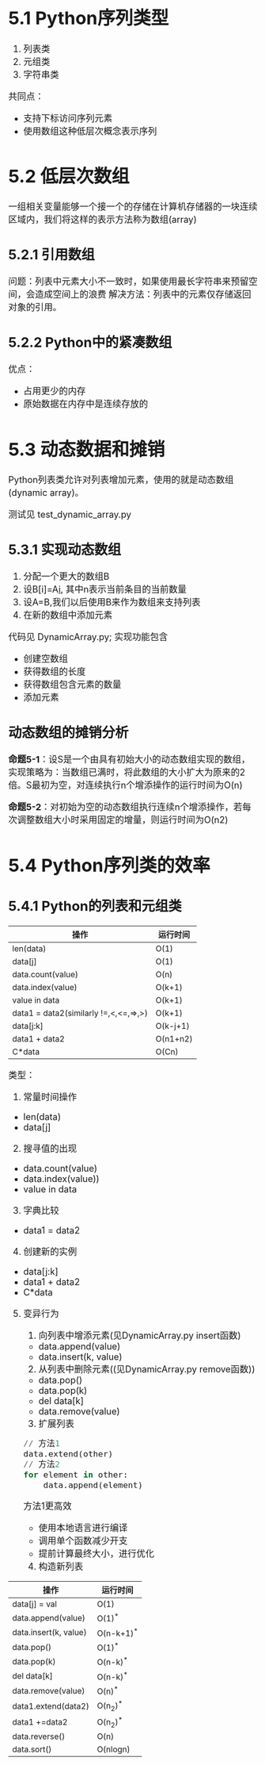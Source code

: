 <font size=4>

# 5.1 Python序列类型

1. 列表类
2. 元组类
3. 字符串类

共同点：

- 支持下标访问序列元素
- 使用数组这种低层次概念表示序列

# 5.2 低层次数组

一组相关变量能够一个接一个的存储在计算机存储器的一块连续区域内，我们将这样的表示方法称为数组(array)

## 5.2.1 引用数组

问题：列表中元素大小不一致时，如果使用最长字符串来预留空间，会造成空间上的浪费
解决方法：列表中的元素仅存储返回对象的引用。

## 5.2.2 Python中的紧凑数组

优点：

- 占用更少的内存
- 原始数据在内存中是连续存放的

# 5.3 动态数据和摊销

Python列表类允许对列表增加元素，使用的就是动态数组(dynamic array)。

测试见 test_dynamic_array.py

## 5.3.1 实现动态数组

1. 分配一个更大的数组B
2. 设B[i]=A[i](i=0,1,...,n-1), 其中n表示当前条目的当前数量
3. 设A=B,我们以后使用B来作为数组来支持列表
4. 在新的数组中添加元素

代码见 DynamicArray.py;
实现功能包含

- 创建空数组
- 获得数组的长度
- 获得数组包含元素的数量
- 添加元素

## 动态数组的摊销分析

**命题5-1**：设S是一个由具有初始大小的动态数组实现的数组，实现策略为：当数组已满时，将此数组的大小扩大为原来的2倍。S最初为空，对连续执行n个增添操作的运行时间为O(n)

**命题5-2**：对初始为空的动态数组执行连续n个增添操作，若每次调整数组大小时采用固定的增量，则运行时间为O(n2)

# 5.4 Python序列类的效率

## 5.4.1 Python的列表和元组类

操作|运行时间
---|---
len(data)|O(1)
data[j]|O(1)
data.count(value)|O(n)
data.index(value)|O(k+1)
value in data|O(k+1)
data1 = data2(similarly !=,<,<=,=>,>)|O(k+1)
data[j:k]|O(k-j+1)
data1 + data2 |O(n1+n2)
C*data|O(Cn)

类型：

1. 常量时间操作

- len(data)
- data[j]

2. 搜寻值的出现

- data.count(value)
- data.index(value))
- value in data

3. 字典比较

- data1 = data2

4. 创建新的实例

- data[j:k]
- data1 + data2
- C*data

5. 变异行为

    1. 向列表中增添元素(见DynamicArray.py insert函数)
    
    - data.append(value)
    - data.insert(k, value)

    2. 从列表中删除元素((见DynamicArray.py remove函数))
    
    - data.pop()
    - data.pop(k)
    - del data[k]
    - data.remove(value)

    3. 扩展列表
    
    ```python
    // 方法1
    data.extend(other)
    // 方法2
    for element in other:
        data.append(element)
    ```
    方法1更高效
    
    - 使用本地语言进行编译
    - 调用单个函数减少开支
    - 提前计算最终大小，进行优化
   

    4. 构造新列表
   
操作|运行时间
---|---
data[j] = val|O(1)
data.append(value)|O(1)<sup>*</sup>
data.insert(k, value)|O(n-k+1)<sup>*</sup>
data.pop()|O(1)<sup>*</sup>
data.pop(k)|O(n-k)<sup>*</sup>
del data[k]|O(n-k)<sup>*</sup>
data.remove(value)|O(n)<sup>*</sup>
data1.extend(data2)|O(n<sub>2</sub>)<sup>*</sup>
data1 +=data2|O(n<sub>2</sub>)<sup>*</sup>
data.reverse()|O(n)
data.sort()|O(nlogn)
